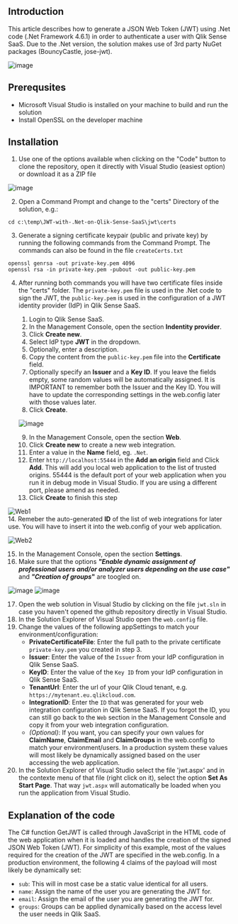 ## Introduction ##
This article describes how to generate a JSON Web Token (JWT) using .Net code (.Net Framework 4.6.1) in order to authenticate a user with Qlik Sense SaaS. 
Due to the .Net version, the solution makes use of 3rd party NuGet packages (BouncyCastle, jose-jwt).

![image](https://user-images.githubusercontent.com/72072893/185344360-09e1376a-651e-45a4-90bc-23f79b7623cc.png)



## Prerequsites ##
* Microsoft Visual Studio is installed on your machine to build and run the solution
* Install OpenSSL on the developer machine

## Installation ##

1. Use one of the options available when clicking on the "Code" button to clone the repository, open it directly with Visual Studio (easiest option) or download it as a ZIP file <br>

![image](https://user-images.githubusercontent.com/72072893/185239567-e80887b7-69ae-4be0-8101-0426c035c776.png)

2. Open a Command Prompt and change to the "certs" Directory of the solution, e.g.:

```
cd c:\temp\JWT-with-.Net-on-Qlik-Sense-SaaS\jwt\certs
```

3. Generate a signing certificate keypair (public and private key) by running the following commands from the Command Prompt. The commands can also be found in the file `createCerts.txt`

```
openssl genrsa -out private-key.pem 4096
openssl rsa -in private-key.pem -pubout -out public-key.pem
```

4. After running both commands you will have two certificate files inside the "certs" folder. The `private-key.pem` file is used in the .Net code to sign the JWT, the   `public-key.pem` is used in the configuration of a JWT identity provider (IdP) in Qlik Sense SaaS.

   1. Login to Qlik Sense SaaS.
   2. In the Management Console, open the section **Indentity provider**.
   3. Click **Create new**.
   4. Select IdP type **JWT** in the dropdown.
   5. Optionally, enter a description.
   6. Copy the content from the `public-key.pem` file into the **Certificate** field.
   7. Optionally specify an **Issuer** and a **Key ID**. If you leave the fields empty, some random values will be automatically assigned. It is IMPORTANT to remember both the Issuer and the Key ID. You will have to update the corresponding settings in the web.config later with those values later.
   8. Click **Create**.

   ![image](https://user-images.githubusercontent.com/6170297/169548503-30d14e7f-a1fa-4dc4-a70b-081ccdc0fa8f.png)

   9. In the Management Console, open the section **Web**.
   10. Click **Create new** to create a new web integration.
   11. Enter a value in the **Name** field, eg. `.Net`.
   12. Enter `http://localhost:55444` in the **Add an origin** field and Click **Add**. This will add you local web application to the list of trusted origins. 55444 is the default port of your web application when you run it in debug mode in Visual Studio. If you are using a different port, please amend as needed.
   13. Click **Create** to finish this step <br>
   

  ![Web1](https://user-images.githubusercontent.com/6170297/171605462-16c3d750-9908-4173-abd4-7a2fbfddb5de.GIF)
<br>
   14. Remeber the auto-generated **ID** of the list of web integrations for later use. You will have to insert it into the web.config of your web application. <br>

![Web2](https://user-images.githubusercontent.com/6170297/171605631-9f4b9a1b-d1d1-47fc-8369-b35c80bd9a95.GIF) <br>

   15. In the Management Console, open the section **Settings**.
   16. Make sure that the options **_"Enable dynamic assignment of professional users and/or analyzer users depending on the use case"_** and **_"Creation of groups_"**  are toogled on.

   ![image](https://user-images.githubusercontent.com/6170297/169549600-d4337cc6-966d-48e4-9a3d-94f799903eb0.png) ![image](https://user-images.githubusercontent.com/6170297/169549817-d530945d-92fa-4b53-b929-65e207d7f6e2.png)

17. Open the web solution in Visual Studio by clicking on the file `jwt.sln` in case you haven't opened the github repository directly in Visual Studio.
19. In the Solution Explorer of Visual Studio open the `web.config` file.
20. Change the values of the following appSettings to match your environment/configuration:
      - **PrivateCertificateFile**: Enter the full path to the private certificate `private-key.pem` you created in step 3.
      - **Issuer**: Enter the value of the `Issuer` from your IdP configuration in Qlik Sense SaaS.
      - **KeyID**: Enter the value of the `Key ID` from your IdP configuration in Qlik Sense SaaS.
      - **TenantUrl**: Enter the url of your Qlik Cloud tenant, e.g. `https://mytenant.eu.qlikcloud.com`.
      - **IntegrationID**: Enter the `ID` that was generated for your web integration configuration in Qlik Sense SaaS. If you forgot the ID, you can still go back to the `Web` section in the Management Console and copy it from your web integration configuration.
      - _(Optional)_: If you want, you can specify your own values for **ClaimName**, **ClaimEmail** and **ClaimGroups** in the web.config to match your environment/users. In a production system these values will most likely be dynamically assigned based on the user accessing the web application.
21. In the Solution Explorer of Visual Studio select the file 'jwt.aspx' and in the contexte menu of that file (right click on it), select the option **Set As Start Page**. That way `jwt.aspx` will automatically be loaded when you run the application from Visual Studio.

## Explanation of the code ##
The C# function GetJWT is called through JavaScript in the HTML code of the web application when it is loaded and handles the creation of the signed JSON Web Token (JWT). For simplicity of this example, most of the values required for the creation of the JWT are specified in the web.config. In a production environment, the following 4 claims of the payload will most likely be dynamically set:
- `sub`: This will in most case be a static value identical for all users.
- `name`: Assign the name of the user you are generating the JWT for.
- `email`: Assign the email of the user you are generating the JWT for.
- `groups`: Groups can be applied dynamically based on the access level the user needs in Qlik SaaS.
